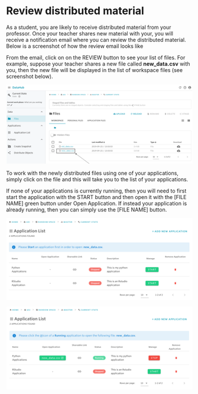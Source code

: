 # Review distributed material

As a student, you are likely to receive distributed material from your professor. Once your teacher shares new material with your, you will receive a notification email where you can review the distributed material. Below is a screenshot of how the review email looks like

From the email, click on on the REVIEW button to see your list of files. For example, suppose your teacher shares a new file called **new\_data.csv** with you, then the new file will be displayed in the list of workspace files \(see screenshot below\).

![Current state view for files](../../.gitbook/assets/screen-shot-2019-09-23-at-3.11.13-pm-2.png)

To work with the newly distributed files using one of your applications, simply click on the file and this will take you to the list of your applications.

If none of your applications is currently running, then you will need to first start the application with the START button and then open it with the  \[FILE NAME\] green button under Open Application. If instead your application is already running, then you can simply use the \[FILE NAME\] button.

![Application list view with no running applications](../../.gitbook/assets/screen-shot-2019-09-23-at-3.27.10-pm.png)

![Application list view with one Python application running](../../.gitbook/assets/screen-shot-2019-09-23-at-3.26.07-pm.png)

